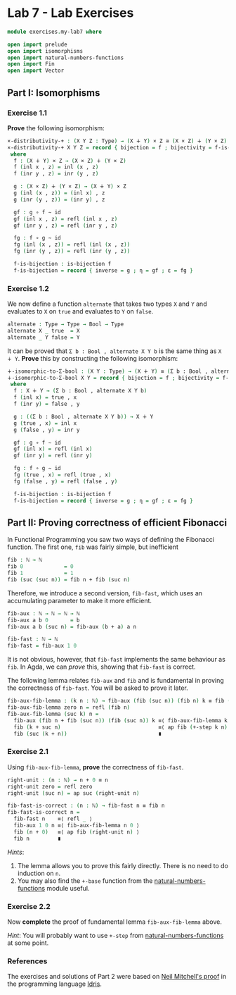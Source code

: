 # Lab 7 - Lab Exercises

```agda
module exercises.my-lab7 where

open import prelude
open import isomorphisms
open import natural-numbers-functions
open import Fin
open import Vector
```

## Part I: Isomorphisms

### Exercise 1.1

**Prove** the following isomorphism:

```agda
×-distributivity-+ : (X Y Z : Type) → (X ∔ Y) × Z ≅ (X × Z) ∔ (Y × Z)
×-distributivity-+ X Y Z = record { bijection = f ; bijectivity = f-is-bijection }
 where
  f : (X ∔ Y) × Z → (X × Z) ∔ (Y × Z)
  f (inl x , z) = inl (x , z)
  f (inr y , z) = inr (y , z)

  g : (X × Z) ∔ (Y × Z) → (X ∔ Y) × Z
  g (inl (x , z)) = (inl x) , z
  g (inr (y , z)) = (inr y) , z

  gf : g ∘ f ∼ id
  gf (inl x , z) = refl (inl x , z)
  gf (inr y , z) = refl (inr y , z)

  fg : f ∘ g ∼ id
  fg (inl (x , z)) = refl (inl (x , z))
  fg (inr (y , z)) = refl (inr (y , z))

  f-is-bijection : is-bijection f
  f-is-bijection = record { inverse = g ; η = gf ; ε = fg }

```

### Exercise 1.2

We now define a function `alternate` that takes two types `X` and `Y` and
evaluates to `X` on `true` and evaluates to `Y` on `false`.

```agda
alternate : Type → Type → Bool → Type
alternate X _ true  = X
alternate _ Y false = Y
```

It can be proved that `Σ b ꞉ Bool , alternate X Y b` is the same thing as `X ∔
Y`. **Prove** this by constructing the following isomorphism:

```agda
∔-isomorphic-to-Σ-bool : (X Y : Type) → (X ∔ Y) ≅ (Σ b ꞉ Bool , alternate X Y b)
∔-isomorphic-to-Σ-bool X Y = record { bijection = f ; bijectivity = f-is-bijection }
 where
  f : X ∔ Y → (Σ b ꞉ Bool , alternate X Y b)
  f (inl x) = true , x
  f (inr y) = false , y

  g : ((Σ b ꞉ Bool , alternate X Y b)) → X ∔ Y
  g (true , x) = inl x
  g (false , y) = inr y

  gf : g ∘ f ∼ id
  gf (inl x) = refl (inl x)
  gf (inr y) = refl (inr y)

  fg : f ∘ g ∼ id
  fg (true , x) = refl (true , x)
  fg (false , y) = refl (false , y)

  f-is-bijection : is-bijection f
  f-is-bijection = record { inverse = g ; η = gf ; ε = fg }

```

## Part II: Proving correctness of efficient Fibonacci

In Functional Programming you saw two ways of defining the Fibonacci function.
The first one, `fib` was fairly simple, but inefficient

```agda
fib : ℕ → ℕ
fib 0             = 0
fib 1             = 1
fib (suc (suc n)) = fib n + fib (suc n)
```

Therefore, we introduce a second version, `fib-fast`, which uses an accumulating
parameter to make it more efficient.

```agda
fib-aux : ℕ → ℕ → ℕ → ℕ
fib-aux a b 0       = b
fib-aux a b (suc n) = fib-aux (b + a) a n

fib-fast : ℕ → ℕ
fib-fast = fib-aux 1 0
```

It is not obvious, however, that `fib-fast` implements the same behaviour as
`fib`. In Agda, we can *prove* this, showing that `fib-fast` is correct.

The following lemma relates `fib-aux` and `fib` and is fundamental in proving
the correctness of `fib-fast`. You will be asked to prove it later.

```agda
fib-aux-fib-lemma : (k n : ℕ) → fib-aux (fib (suc n)) (fib n) k ≡ fib (k + n)
fib-aux-fib-lemma zero n = refl (fib n)
fib-aux-fib-lemma (suc k) n = 
  fib-aux (fib n + fib (suc n)) (fib (suc n)) k ≡⟨ fib-aux-fib-lemma k (suc n) ⟩
  fib (k + suc n)                               ≡⟨ ap fib (+-step k n) ⟩
  fib (suc (k + n))                             ∎
```

### Exercise 2.1

Using `fib-aux-fib-lemma`, **prove** the correctness of `fib-fast`.

```agda
right-unit : (n : ℕ) → n + 0 ≡ n
right-unit zero = refl zero
right-unit (suc n) = ap suc (right-unit n)

fib-fast-is-correct : (n : ℕ) → fib-fast n ≡ fib n
fib-fast-is-correct n =
  fib-fast n    ≡⟨ refl _ ⟩
  fib-aux 1 0 n ≡⟨ fib-aux-fib-lemma n 0 ⟩
  fib (n + 0)   ≡⟨ ap fib (right-unit n) ⟩
  fib n         ∎
```

*Hints*:
1. The lemma allows you to prove this fairly directly. There is no need to do
induction on `n`.
1. You may also find the `+-base` function from the
[natural-numbers-functions](../natural-numbers-functions.lagda.md) module useful.

### Exercise 2.2

Now **complete** the proof of fundamental lemma `fib-aux-fib-lemma` above.

*Hint*: You will probably want to use `+-step` from
[natural-numbers-functions](../natural-numbers-functions.lagda.md) at some
point.

### References

The exercises and solutions of Part 2 were based on [Neil Mitchell's
proof][mitchell] in the programming language [Idris][idris].

[mitchell]: http://neilmitchell.blogspot.com/2017/05/proving-fib-equivalence.html
[idris]: https://en.wikipedia.org/wiki/Idris_(programming_language)
